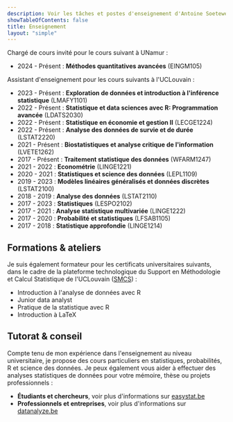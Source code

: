 ```yaml
---
description: Voir les tâches et postes d'enseignement d'Antoine Soetewey
showTableOfContents: false
title: Enseignement
layout: "simple"
---
```


Chargé de cours invité pour le cours suivant à UNamur :

- 2024 - Présent : **Méthodes quantitatives avancées** (EINGM105)

Assistant d'enseignement pour les cours suivants à l'UCLouvain :

<ul>
    <li>2023 - Présent : <b>Exploration de données et introduction à l'inférence statistique</b> (LMAFY1101)</li>
    <li>2022 - Présent : <b>Statistique et data sciences avec R: Programmation avancée</b> (LDATS2030)</li>
    <li>2022 - Présent : <b>Statistique en économie et gestion II</b> (LECGE1224)</li>
    <li>2022 - Présent : <b>Analyse des données de survie et de durée</b> (LSTAT2220)</li>
    <li>2021 - Présent : <b>Biostatistiques et analyse critique de l'information</b> (LVETE1262)</li>
    <li>2017 - Présent : <b>Traitement statistique des données</b> (WFARM1247)</li>
    <li>2021 - 2022 : <b>Econométrie</b> (LINGE1221)</li>
    <li>2020 - 2021 : <b>Statistiques et science des données</b> (LEPL1109)</li>
    <li>2019 - 2023 : <b>Modèles linéaires généralisés et données discrètes</b> (LSTAT2100)</li>
    <li>2018 - 2019 : <b>Analyse des données</b> (LSTAT2110)</li>
    <li>2017 - 2023 : <b>Statistiques</b> (LESPO2102)</li>
    <li>2017 - 2021 : <b>Analyse statistique multivariée</b> (LINGE1222)</li>
    <li>2017 - 2020 : <b>Probabilité et statistiques</b> (LFSAB1105)</li>
    <li>2017 - 2018 : <b>Statistique approfondie</b> (LINGE1214)</li>
</ul>

## Formations & ateliers

Je suis également formateur pour les certificats universitaires suivants, dans le cadre de la plateforme technologique du Support en Méthodologie et Calcul Statistique de l'UCLouvain (<a href="https://sites.uclouvain.be/training/smcs/" target="_blank" rel="noopener">SMCS</a>) :

- Introduction à l'analyse de données avec R 
- Junior data analyst
- Pratique de la statistique avec R
- Introduction à LaTeX

## Tutorat & conseil

Compte tenu de mon expérience dans l'enseignement au niveau universitaire, je propose des cours particuliers en statistiques, probabilités, R et science des données. Je peux également vous aider à effectuer des analyses statistiques de données pour votre mémoire, thèse ou projets professionnels :

- **Étudiants et chercheurs**, voir plus d'informations sur [easystat.be](https://easystat.be/)
- **Professionnels et entreprises**, voir plus d'informations sur [datanalyze.be](https://datanalyze.be/fr/)
